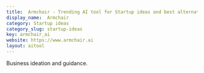 ```yaml
---
title:  Armchair - Trending AI tool for Startup ideas and best alternatives
display_name:  Armchair
category: Startup ideas
category_slug: startup-ideas
key: armchair_ai
website: https://www.armchair.ai
layout: aitool
---
```


Business ideation and guidance.
